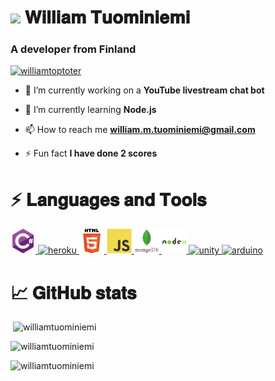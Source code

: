 # <img height="40" src="https://raw.githubusercontent.com/innng/innng/master/assets/kyubey.gif"/> 𝐖𝐢𝐥𝐥𝐢𝐚𝐦 𝐓𝐮𝐨𝐦𝐢𝐧𝐢𝐞𝐦𝐢
<h3 >A developer from Finland</h3>


<p align="left"> <a href="https://twitter.com/williamtoptoter" target="blank"><img src="https://img.shields.io/twitter/follow/williamtoptoter?logo=twitter&style=for-the-badge" alt="williamtoptoter" /></a> </p>

- 🔭 I’m currently working on a **YouTube livestream chat bot**

- 🌱 I’m currently learning **Node.js**

- 📫 How to reach me **william.m.tuominiemi@gmail.com**

- ⚡ Fun fact **I have done 2 scores**

# ⚡ 𝐋𝐚𝐧𝐠𝐮𝐚𝐠𝐞𝐬 𝐚𝐧𝐝 𝐓𝐨𝐨𝐥𝐬
<p align="left">  </a> <a href="https://www.w3schools.com/cs/" target="_blank"> <img src="https://raw.githubusercontent.com/devicons/devicon/master/icons/csharp/csharp-original.svg" alt="csharp" width="40" height="40"/> </a> <a href="https://heroku.com" target="_blank"> <img src="https://www.vectorlogo.zone/logos/heroku/heroku-icon.svg" alt="heroku" width="40" height="40"/> </a> <a href="https://www.w3.org/html/" target="_blank"> <img src="https://raw.githubusercontent.com/devicons/devicon/master/icons/html5/html5-original-wordmark.svg" alt="html5" width="40" height="40"/> </a> <a href="https://developer.mozilla.org/en-US/docs/Web/JavaScript" target="_blank"> <img src="https://raw.githubusercontent.com/devicons/devicon/master/icons/javascript/javascript-original.svg" alt="javascript" width="40" height="40"/> </a> <a href="https://www.mongodb.com/" target="_blank"> <img src="https://raw.githubusercontent.com/devicons/devicon/master/icons/mongodb/mongodb-original-wordmark.svg" alt="mongodb" width="40" height="40"/> </a> <a href="https://nodejs.org" target="_blank"> <img src="https://raw.githubusercontent.com/devicons/devicon/master/icons/nodejs/nodejs-original-wordmark.svg" alt="nodejs" width="40" height="40"/> </a> <a href="https://unity.com/" target="_blank"> <img src="https://www.vectorlogo.zone/logos/unity3d/unity3d-icon.svg" alt="unity" width="40" height="40"/> </a> </a> <a href="https://www.arduino.cc/" target="_blank"> <img src="https://cdn.worldvectorlogo.com/logos/arduino-1.svg" alt="arduino" width="40" height="40"/> </a> </p>

# 📈 𝐆𝐢𝐭𝐇𝐮𝐛 𝐬𝐭𝐚𝐭𝐬

<p>&nbsp;<img  src="https://github-readme-stats.vercel.app/api?username=williamtuominiemi&theme=jolly&show_icons=true&locale=en" alt="williamtuominiemi" /></p>

<p><img  src="https://github-readme-stats.vercel.app/api/top-langs?username=williamtuominiemi&theme=jolly&show_icons=true&locale=en&layout=compact" alt="williamtuominiemi" /></p>

<p align="left"> <img src="https://komarev.com/ghpvc/?username=williamtuominiemi&label=Profile%20views&color=0e75b6&style=flat" alt="williamtuominiemi" /> </p>



